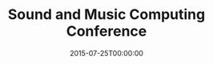 ---
acronym: SMC 2015
date: '2015-07-25T00:00:00'
ext_url: http://www.maynoothuniversity.ie/smc15/index.php
location: Maynooth, Ireland
submission_date: '2015-04-14T00:00:00'
title: Sound and Music Computing Conference
---